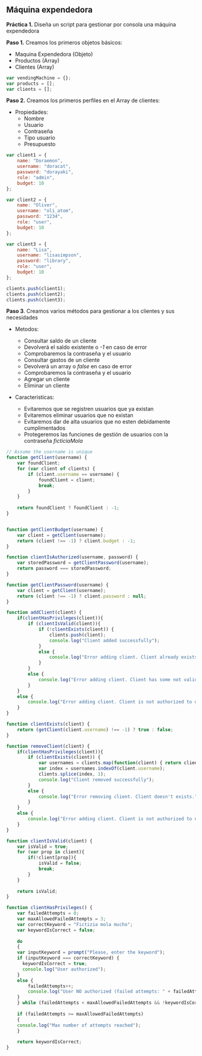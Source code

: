 ## Máquina expendedora

**Práctica 1.** Diseña un script para gestionar por consola una máquina expendedora

**Paso 1.** Creamos los primeros objetos básicos:
- Maquina Expendedora (Objeto)
- Productos (Array)
- Clientes (Array)
```javascript
var vendingMachine = {};
var products = [];
var clients = [];
```

**Paso 2.** Creamos los primeros perfiles en el Array de clientes:
- Propiedades:
    - Nombre
    - Usuario
    - Contraseña
    - Tipo usuario
    - Presupuesto
```javascript
var client1 = {
    name: "Doraemon",
    username: "doracat",
    password: "dorayaki",
    role: "admin",
    budget: 10
};

var client2 = {
    name: "Oliver",
    username: "oli_atom",
    password: "1234",
    role: "user",
    budget: 10
};

var client3 = {
    name: "Lisa",
    username: "lisasimpson",
    password: "library",
    role: "user",
    budget: 10
};

clients.push(client1);
clients.push(client2);
clients.push(client3);
```

**Paso 3**. Creamos varios métodos para gestionar a los clientes y sus necesidades
- Metodos:
    - Consultar saldo de un cliente
    - Devolverá el saldo existente o *-1* en caso de error
    - Comprobaremos la contraseña y el usuario
    - Consultar gastos de un cliente
    - Devolverá un array o *false* en caso de error
    - Comprobaremos la contraseña y el usuario
    - Agregar un cliente
    - Eliminar un cliente

- Caracteristicas:
    - Evitaremos que se registren usuarios que ya existan
    - Evitaremos eliminar usuarios que no existan
    - Evitaremos dar de alta usuarios que no esten debidamente cumplimentados
    - Protegeremos las funciones de gestión de usuarios con la contraseña *ficticiaMola*

```javascript
// Assume the username is unique
function getClient(username) {
    var foundClient;
    for (var client of clients) {
        if (client.username == username) {
            foundClient = client;
            break;
        }
    }
    
    return foundClient ? foundClient : -1;
}


function getClientBudget(username) {
    var client = getClient(username);
    return (client !== -1) ? client.budget : -1;
}

function clientIsAuthorized(username, password) {
    var storedPassword = getClientPassword(username);
    return password === storedPassword;
}

function getClientPassword(username) {
    var client = getClient(username);
    return (client !== -1) ? client.password : null;
}

function addClient(client) {
    if(clientHasPrivileges(client)){
        if (clientIsValid(client)){
            if (!clientExists(client)) {
                clients.push(client);
                console.log("Client added successfully");
            }
            else {
                console.log("Error adding client. Client already exists.");
            }
        }
        else {
            console.log("Error adding client. Client has some not valid fields.");
        }
    }
    else {
        console.log("Error adding client. Client is not authorized to do this task.");
    }
}

function clientExists(client) {
    return (getClient(client.username) !== -1) ? true : false;
}

function removeClient(client) {
    if(clientHasPrivileges(client)){
        if (clientExists(client)) {
            var usernames = clients.map(function(client) { return client.username; } );
            var index = usernames.indexOf(client.username);
            clients.splice(index, 1);
            console.log("Client removed successfully");
        }
        else {
            console.log("Error removing client. Client doesn't exists.");
        }
    }
    else {
        console.log("Error adding client. Client is not authorized to do this task.");
    }
}

function clientIsValid(client) {
    var isValid = true;
    for (var prop in client){
        if(!client[prop]){
            isValid = false;
            break;
        }
    }
    
    return isValid;
}

function clientHasPrivileges() {
    var failedAttempts = 0;
    var maxAllowedFailedAttempts = 3;
    var correctKeyword = "Fictizia mola mucho";
    var keywordIsCorrect = false;
    
    do
    {
    var inputKeyword = prompt("Please, enter the keyword");
    if (inputKeyword === correctKeyword) {
      keywordIsCorrect = true;
      console.log("User authorized");
    }
    else {
        failedAttempts++;
        console.log("User NO authorized (failed attempts: " + failedAttempts + ")");
    }
    } while (failedAttempts < maxAllowedFailedAttempts && !keywordIsCorrect);
    
    if (failedAttempts >= maxAllowedFailedAttempts)
    {
    console.log("Max number of attempts reached");
    }
    
    return keywordIsCorrect;
}
```
